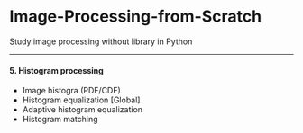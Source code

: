 # Image-Processing-from-Scratch
Study image processing without library in Python


<hr>



#### 5. Histogram processing 
* Image histogra (PDF/CDF)
* Histogram equalization [Global]
* Adaptive histogram equalization
* Histogram matching 
